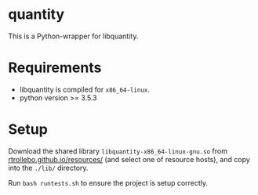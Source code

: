 


# quantity

This is a Python-wrapper for libquantity.

# Requirements

* libquantity is compiled for `x86_64-linux`. 
* python version >= 3.5.3

# Setup

Download the shared library `libquantity-x86_64-linux-gnu.so` from [rtrollebo.github.io/resources/](http://rtrollebo.github.io/resources/) (and select one of resource hosts), and copy into the `./lib/` directory. 

Run `bash runtests.sh` to ensure the project is setup correctly. 
